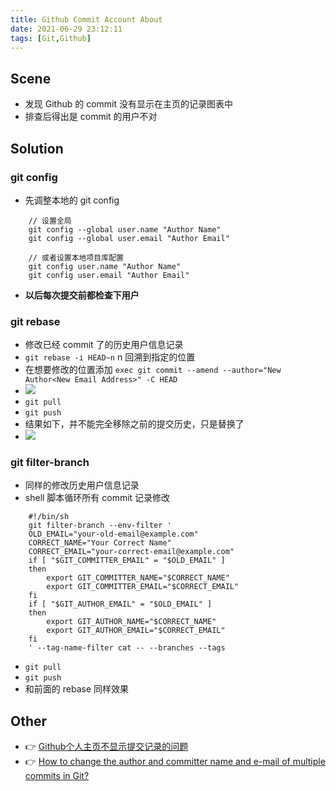 ```yaml
---
title: Github Commit Account About
date: 2021-06-29 23:12:11
tags: [Git,Github]
---
```


## Scene
- 发现 Github 的 commit 没有显示在主页的记录图表中
- 排查后得出是 commit 的用户不对

## Solution
### git config
- 先调整本地的 git config 
```
    // 设置全局
    git config --global user.name "Author Name"
    git config --global user.email "Author Email"
    
    // 或者设置本地项目库配置
    git config user.name "Author Name"
    git config user.email "Author Email"
```
- **以后每次提交前都检查下用户**
<!-- more -->
### git rebase
- 修改已经 commit 了的历史用户信息记录
- `git rebase -i HEAD~n` n 回溯到指定的位置
- 在想要修改的位置添加 `exec git commit --amend --author="New Author<New Email Address>" -C HEAD`
- ![](/images/githubCommitAccountAbout/Snipaste_2021-06-29_10-51-06.png)
- `git pull`
- `git push`
- 结果如下，并不能完全移除之前的提交历史，只是替换了
- ![](/images/githubCommitAccountAbout/Snipaste_2021-06-29_14-31-56.png)
### git filter-branch
- 同样的修改历史用户信息记录
- shell 脚本循环所有 commit 记录修改
```SHELL
    #!/bin/sh
    git filter-branch --env-filter '
    OLD_EMAIL="your-old-email@example.com"
    CORRECT_NAME="Your Correct Name"
    CORRECT_EMAIL="your-correct-email@example.com"
    if [ "$GIT_COMMITTER_EMAIL" = "$OLD_EMAIL" ]
    then
        export GIT_COMMITTER_NAME="$CORRECT_NAME"
        export GIT_COMMITTER_EMAIL="$CORRECT_EMAIL"
    fi
    if [ "$GIT_AUTHOR_EMAIL" = "$OLD_EMAIL" ]
    then
        export GIT_AUTHOR_NAME="$CORRECT_NAME"
        export GIT_AUTHOR_EMAIL="$CORRECT_EMAIL"
    fi
    ' --tag-name-filter cat -- --branches --tags
```
- `git pull`
- `git push`
- 和前面的 rebase 同样效果

## Other 
- 👉 [Github个人主页不显示提交记录的问题](https://www.cnblogs.com/hiver/p/7891724.html)
- 👉 [How to change the author and committer name and e-mail of multiple commits in Git?](https://stackoverflow.com/questions/750172/how-to-change-the-author-and-committer-name-and-e-mail-of-multiple-commits-in-gi)
